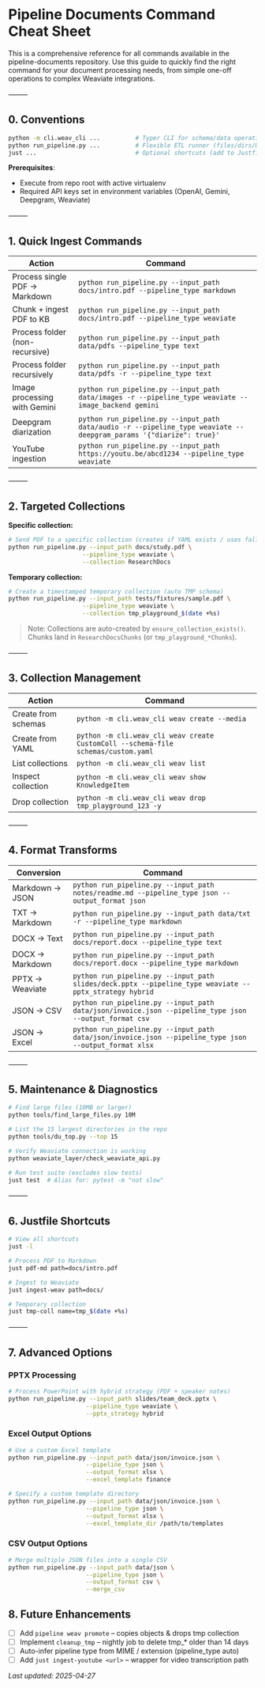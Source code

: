# Pipeline Documents Command Cheat Sheet

This is a comprehensive reference for all commands available in the pipeline-documents repository. Use this guide to quickly find the right command for your document processing needs, from simple one-off operations to complex Weaviate integrations.

⸻

## 0. Conventions

```bash
python -m cli.weav_cli ...          # Typer CLI for schema/data operations
python run_pipeline.py ...          # Flexible ETL runner (files/dirs/URLs)
just ...                            # Optional shortcuts (add to Justfile)
```

**Prerequisites**: 
- Execute from repo root with active virtualenv
- Required API keys set in environment variables (OpenAI, Gemini, Deepgram, Weaviate)

⸻

## 1. Quick Ingest Commands

| Action | Command |
|--------|---------|
| Process single PDF → Markdown | `python run_pipeline.py --input_path docs/intro.pdf --pipeline_type markdown` |
| Chunk + ingest PDF to KB | `python run_pipeline.py --input_path docs/intro.pdf --pipeline_type weaviate` |
| Process folder (non-recursive) | `python run_pipeline.py --input_path data/pdfs --pipeline_type text` |
| Process folder recursively | `python run_pipeline.py --input_path data/pdfs -r --pipeline_type text` |
| Image processing with Gemini | `python run_pipeline.py --input_path data/images -r --pipeline_type weaviate --image_backend gemini` |
| Deepgram diarization | `python run_pipeline.py --input_path data/audio -r --pipeline_type weaviate --deepgram_params '{"diarize": true}'` |
| YouTube ingestion | `python run_pipeline.py --input_path https://youtu.be/abcd1234 --pipeline_type weaviate` |

⸻

## 2. Targeted Collections

**Specific collection:**
```bash
# Send PDF to a specific collection (creates if YAML exists / uses fallback schema)
python run_pipeline.py --input_path docs/study.pdf \
                     --pipeline_type weaviate \
                     --collection ResearchDocs
```

**Temporary collection:**
```bash
# Create a timestamped temporary collection (auto TMP schema)
python run_pipeline.py --input_path tests/fixtures/sample.pdf \
                     --pipeline_type weaviate \
                     --collection tmp_playground_$(date +%s)
```

> Note: Collections are auto-created by `ensure_collection_exists()`. Chunks land in `ResearchDocsChunks` (or `tmp_playground_*Chunks`).

⸻

## 3. Collection Management

| Action | Command |
|--------|---------|
| Create from schemas | `python -m cli.weav_cli weav create --media` |
| Create from YAML | `python -m cli.weav_cli weav create CustomColl --schema-file schemas/custom.yaml` |
| List collections | `python -m cli.weav_cli weav list` |
| Inspect collection | `python -m cli.weav_cli weav show KnowledgeItem` |
| Drop collection | `python -m cli.weav_cli weav drop tmp_playground_123 -y` |

⸻

## 4. Format Transforms

| Conversion | Command |
|------------|---------|
| Markdown → JSON | `python run_pipeline.py --input_path notes/readme.md --pipeline_type json --output_format json` |
| TXT → Markdown | `python run_pipeline.py --input_path data/txt -r --pipeline_type markdown` |
| DOCX → Text | `python run_pipeline.py --input_path docs/report.docx --pipeline_type text` |
| DOCX → Markdown | `python run_pipeline.py --input_path docs/report.docx --pipeline_type markdown` |
| PPTX → Weaviate | `python run_pipeline.py --input_path slides/deck.pptx --pipeline_type weaviate --pptx_strategy hybrid` |
| JSON → CSV | `python run_pipeline.py --input_path data/json/invoice.json --pipeline_type json --output_format csv` |
| JSON → Excel | `python run_pipeline.py --input_path data/json/invoice.json --pipeline_type json --output_format xlsx` |

⸻

## 5. Maintenance & Diagnostics

```bash
# Find large files (10MB or larger)
python tools/find_large_files.py 10M

# List the 15 largest directories in the repo
python tools/du_top.py --top 15

# Verify Weaviate connection is working
python weaviate_layer/check_weaviate_api.py

# Run test suite (excludes slow tests)
just test  # Alias for: pytest -m "not slow"
```

⸻

## 6. Justfile Shortcuts

```bash
# View all shortcuts
just -l

# Process PDF to Markdown
just pdf-md path=docs/intro.pdf

# Ingest to Weaviate
just ingest-weav path=docs/

# Temporary collection
just tmp-coll name=tmp_$(date +%s)
```

⸻

## 7. Advanced Options

### PPTX Processing

```bash
# Process PowerPoint with hybrid strategy (PDF + speaker notes)
python run_pipeline.py --input_path slides/team_deck.pptx \
                      --pipeline_type weaviate \
                      --pptx_strategy hybrid
```

### Excel Output Options

```bash
# Use a custom Excel template
python run_pipeline.py --input_path data/json/invoice.json \
                      --pipeline_type json \
                      --output_format xlsx \
                      --excel_template finance

# Specify a custom template directory
python run_pipeline.py --input_path data/json/invoice.json \
                      --pipeline_type json \
                      --output_format xlsx \
                      --excel_template_dir /path/to/templates
```

### CSV Output Options

```bash
# Merge multiple JSON files into a single CSV
python run_pipeline.py --input_path data/json \
                      --pipeline_type json \
                      --output_format csv \
                      --merge_csv
```

## 8. Future Enhancements

- [ ] Add `pipeline weav promote` – copies objects & drops tmp collection
- [ ] Implement `cleanup_tmp` – nightly job to delete tmp_* older than 14 days
- [ ] Auto-infer pipeline type from MIME / extension (pipeline_type auto)
- [ ] Add `just ingest-youtube <url>` – wrapper for video transcription path

*Last updated: 2025-04-27*
